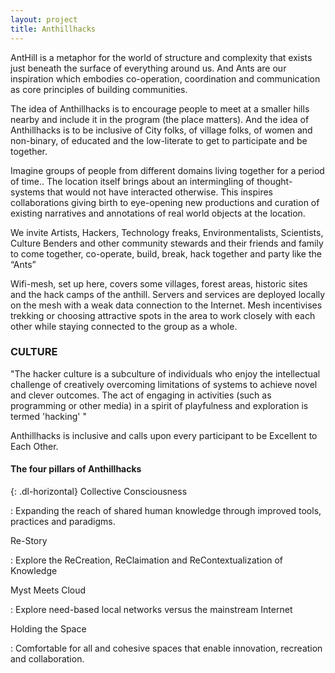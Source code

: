 ```yaml
---
layout: project
title: Anthillhacks
---
```


AntHill is a metaphor for the world of structure and complexity that exists just beneath the surface of everything around us. And Ants are our inspiration which embodies co-operation, coordination and communication as core principles of building communities.

The idea of Anthillhacks is to encourage people to meet at a smaller hills nearby and include it in the program (the place matters). And the idea of Anthillhacks is to be inclusive of City folks, of village folks, of women and non-binary, of educated and the low-literate to get to participate and be together.

Imagine groups of people from different domains living together for a period of time.. The location itself brings about an intermingling of thought-systems that would not have interacted otherwise. This inspires collaborations giving birth to eye-opening new productions and curation of existing narratives and annotations of real world objects at the location.

We invite Artists, Hackers, Technology freaks, Environmentalists, Scientists, Culture Benders and other community stewards and their friends and family to come together, co-operate, build, break, hack together and party like the “Ants”

Wifi-mesh, set up here, covers some villages, forest areas, historic sites and the hack camps of the anthill. Servers and services are deployed locally on the mesh with a weak data connection to the Internet. Mesh incentivises trekking or choosing attractive spots in the area to work closely with each other while staying connected to the group as a whole.


### CULTURE

"The hacker culture is a subculture of individuals who enjoy the intellectual challenge of creatively overcoming limitations of systems to achieve novel and clever outcomes. The act of engaging in activities (such as programming or other media) in a spirit of playfulness and exploration is termed 'hacking' "

Anthillhacks is inclusive and calls upon every participant to be Excellent to Each Other.

#### The four pillars of Anthillhacks

{: .dl-horizontal}
Collective Consciousness

: Expanding the reach of shared human knowledge through improved tools, practices and paradigms.

Re-Story

: Explore the ReCreation, ReClaimation and ReContextualization of Knowledge

Myst Meets Cloud

: Explore need-based local networks versus the mainstream Internet

Holding the Space

: Comfortable for all and cohesive spaces that enable innovation, recreation and collaboration.